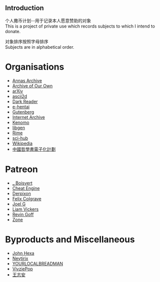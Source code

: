 ## Introduction

个人撒币计划--用于记录本人愿意赞助的对象  
This is a project of private use which records subjects to which I intend to donate.

对象排序按照字母排序  
Subjects are in alphabetical order.

# Organisations
- [Annas Archive](annas-archive.org/donate)
- [Archive of Our Own](https://archiveofourown.org/donate)
- [arXiv](https://arxiv.org/about/donate)
- [ascii2d](https://ascii2d.net/readme) 
- [Dark Reader](https://opencollective.com/darkreader/donate)
- [e-hentai](https://e-hentai.org/bitcoin.php)
- [Gutenberg](https://gutenberg.org/donate/)
- [Internet Archive](https://archive.org/donate)
- [Kenomo](https://kemono.party/support)
- [libgen](https://libgen.life/viewtopic.php?p=79795)
- [Rime](https://rime.im/donate/)
- [sci-hub](https://sci-hub.se/donate)
- [Wikipedia](https://donate.wikimedia.org/w/index.php?title=Special:LandingPage&country=SG&uselang=zh-cn&utm_medium=spontaneous&utm_source=fr-redir&utm_campaign=spontaneous)
- [中國哲學書電子化計劃](https://ctext.org/help-us/zh#donate)
# Patreon
- [_ Boisvert](https://www.patreon.com/boisvert)
- [Cheat Engine](https://www.patreon.com/cheatengine)
- [Derpixon](https://www.patreon.com/derpixon)
- [Felix Colgrave](https://www.patreon.com/felixcolgrave)
- [Joel G](https://www.patreon.com/joelg)
- [Liam Vickers](https://www.patreon.com/LiamVickersAnimation)
- [Revin Goff](https://www.patreon.com/revgoff)
- [Zone](https://www.patreon.com/zone)
# Byproducts and Miscellaneous
- [John Hexa](https://afdian.net/a/johnhexa)
- [Neytirix](https://neytirix.shop/)
- [YOURLOCALBREADMAN](https://www.teepublic.com/user/voidcollective?utm_source=designer&utm_medium=social&utm_campaign=k8PnZ8AtQ5g)
- [VivziePop](https://sharkrobot.com/collections/vivziepop)
- [王志安](https://www.paypal.com/paypalme/wangjuzhian)
